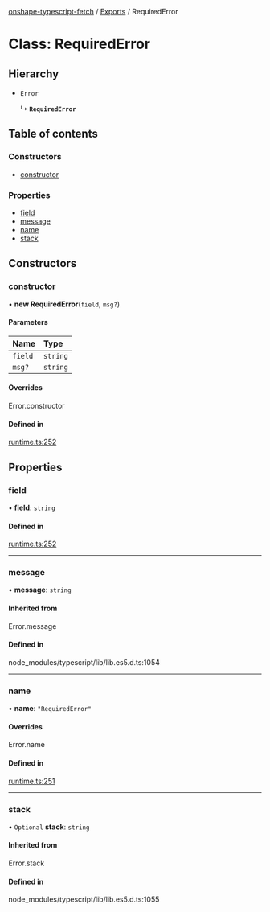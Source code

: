 [onshape-typescript-fetch](../README.md) / [Exports](../modules.md) / RequiredError

# Class: RequiredError

## Hierarchy

- `Error`

  ↳ **`RequiredError`**

## Table of contents

### Constructors

- [constructor](RequiredError.md#constructor)

### Properties

- [field](RequiredError.md#field)
- [message](RequiredError.md#message)
- [name](RequiredError.md#name)
- [stack](RequiredError.md#stack)

## Constructors

### constructor

• **new RequiredError**(`field`, `msg?`)

#### Parameters

| Name | Type |
| :------ | :------ |
| `field` | `string` |
| `msg?` | `string` |

#### Overrides

Error.constructor

#### Defined in

[runtime.ts:252](https://github.com/toebes/onshape-typescript-fetch/blob/3e11ae1/runtime.ts#L252)

## Properties

### field

• **field**: `string`

#### Defined in

[runtime.ts:252](https://github.com/toebes/onshape-typescript-fetch/blob/3e11ae1/runtime.ts#L252)

___

### message

• **message**: `string`

#### Inherited from

Error.message

#### Defined in

node_modules/typescript/lib/lib.es5.d.ts:1054

___

### name

• **name**: ``"RequiredError"``

#### Overrides

Error.name

#### Defined in

[runtime.ts:251](https://github.com/toebes/onshape-typescript-fetch/blob/3e11ae1/runtime.ts#L251)

___

### stack

• `Optional` **stack**: `string`

#### Inherited from

Error.stack

#### Defined in

node_modules/typescript/lib/lib.es5.d.ts:1055
